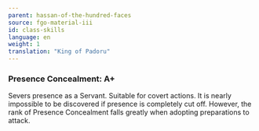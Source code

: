 ```yaml
---
parent: hassan-of-the-hundred-faces
source: fgo-material-iii
id: class-skills
language: en
weight: 1
translation: "King of Padoru"
---
```


### Presence Concealment: A+

Severs presence as a Servant. Suitable for covert actions.
It is nearly impossible to be discovered if presence is completely cut off.
However, the rank of Presence Concealment falls greatly when adopting preparations to attack.
